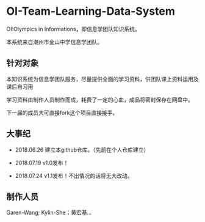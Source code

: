 # OI-Team-Learning-Data-System

OI:Olympics in Informations，即信息学团队知识系统。

本系统来自潮州市金山中学信息学团队。

## 针对对象

本知识系统为信息学团队服务，尽量提供全面的学习资料，供团队课上资料运用及课后自习用

学习资料由制作人员制作而成，耗费了一定的心血，成品将密封保存在网盘中。

下一届的成员大可直接fork这个项目直接接手。

## 大事纪

- 2018.06.26 建立本github仓库。（先前在个人仓库建立）

- 2018.07.19 v1.0发布！

- 2018.07.24 v1.1发布！不出情况的话将无大改动。

## 制作人员

Garen-Wang; Kylin-She；黄宏基...
